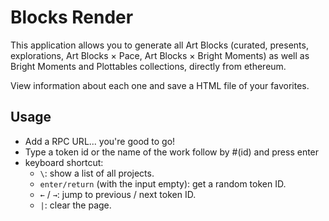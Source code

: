 # Blocks Render

This application allows you to generate all Art Blocks (curated, presents, explorations, Art Blocks × Pace, Art Blocks × Bright Moments) as well as Bright Moments and Plottables collections, directly from ethereum.

View information about each one and save a HTML file of your favorites.

## Usage

- Add a RPC URL... you're good to go!
- Type a token id or the name of the work follow by #(id) and press enter
- keyboard shortcut:
  - `\`: show a list of all projects.
  - `enter/return` (with the input empty): get a random token ID.
  - `←` / `→`: jump to previous / next token ID.
  - `|`: clear the page.
